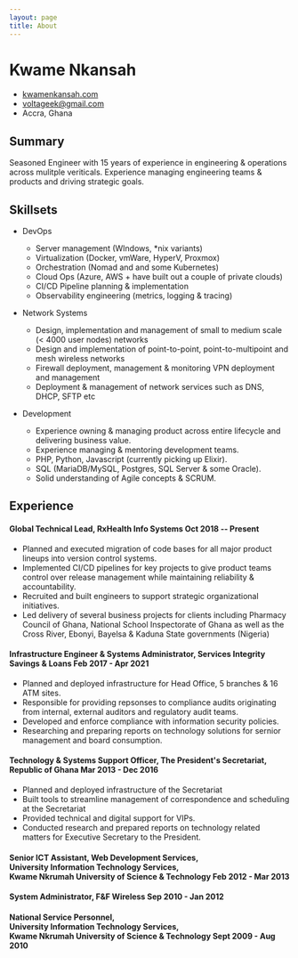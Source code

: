 ```yaml
---
layout: page
title: About
---
```


<!-- ![](https://bookface-images.s3.amazonaws.com/avatars/0ff2a925d8a12836f903da81ae1daa98c98ef059.jpg) -->

# Kwame Nkansah

- [kwamenkansah.com](https://kwamenkansah.com)
- voltageek@gmail.com
- Accra, Ghana

## Summary
Seasoned Engineer with 15 years of experience in engineering & operations across mulitple veriticals. Experience managing engineering teams & products and driving strategic goals.

## Skillsets

- DevOps
    - Server  management (WIndows, *nix variants)
    - Virtualization (Docker, vmWare, HyperV, Proxmox)
    - Orchestration (Nomad and and some Kubernetes)
    - Cloud Ops (Azure, AWS + have built out a couple of private clouds)
    - CI/CD Pipeline planning & implementation
    - Observability engineering (metrics, logging & tracing)
 
- Network Systems 
    - Design, implementation and management of small to medium scale (< 4000 user nodes)  networks 
    - Design and implementation of point-to-point, point-to-multipoint and mesh wireless networks 
    - Firewall deployment, management & monitoring VPN deployment and management 
    - Deployment & management of network services such as DNS, DHCP, SFTP etc 
    
- Development  
    - Experience owning & managing product across entire lifecycle and delivering business value.
    - Experience managing & mentoring development teams.
    - PHP, Python, Javascript (currently picking up Elixir).
    - SQL  (MariaDB/MySQL, Postgres, SQL Server & some Oracle).
    - Solid understanding of Agile concepts & SCRUM.


## Experience

#### <span>Global Technical Lead, RxHealth Info Systems</span> <span>Oct 2018 -- Present</span>

- Planned and executed migration of code bases for all major product lineups into version control systems.
- Implemented CI/CD pipelines for key projects to give product teams control over release management while maintaining reliability & accountability. 
- Recruited and built engineers to support strategic organizational initiatives.
- Led delivery of several business projects for clients including Pharmacy Council of Ghana, National School Inspectorate of Ghana as well as the Cross River, Ebonyi, Bayelsa & Kaduna State governments (Nigeria)

#### <span>Infrastructure Engineer & Systems Administrator, Services Integrity Savings & Loans</span> <span>Feb 2017 - Apr 2021</span>

- Planned and deployed infrastructure for Head Office, 5 branches & 16 ATM sites.
- Responsible for providing repsonses to compliance audits originating from internal, external auditors and regulatory audit teams.
- Developed and enforce compliance with information security policies.
- Researching and preparing reports on technology solutions for sernior management and board consumption.

#### <span>Technology & Systems Support Officer, The President's Secretariat, Republic of Ghana</span> <span>Mar 2013 - Dec 2016</span>

- Planned and deployed infrastructure of the Secretariat
- Built tools to streamline management of correspondence and scheduling at the Secretariat
- Provided technical and digital support for VIPs.
- Conducted research and prepared reports on technology related matters for Executive Secretary to the President.


#### <span>Senior ICT Assistant, Web Development Services, <br /> University Information Technology Services, <br />Kwame Nkrumah University of Science & Technology</span> <span>Feb 2012 - Mar 2013</span>

#### <span>System Administrator, F&F Wireless</span> <span>Sep 2010 - Jan 2012</span>

#### <span>National Service Personnel,<br /> University Information Technology Services, <br />Kwame Nkrumah University of Science & Technology</span> <span>Sept 2009 - Aug 2010</span>
